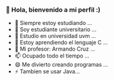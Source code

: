 ### 👋 Hola, bienvenido a mi perfil :)

- 🔭 Siempre estoy estudiando ...
- 🌱 Soy estudiante universitario ...
- 👯 Estudio en universidad uvm ...
- 🤔 Estoy aprendiendo el lenguaje C ...
- 💬 Mi profesor: Armando Cruz ...
- 📫 Ocupado todo el tiempo ...
- 😄 Me divierto creando programas ...
- ⚡ Tambien se usar Java...
<!--
**franciscomilanr/franciscomilanr** is a ✨ _special_ ✨ repository because its `README.md` (this file) appears on your GitHub profile.

Here are some ideas to get you started:
-->

